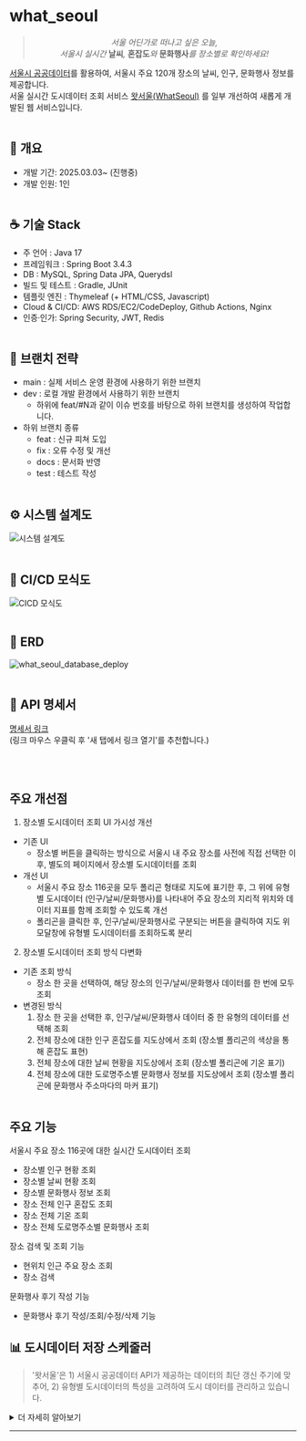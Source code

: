 # what_seoul


><center style="font-style: italic">서울 어딘가로 떠나고 싶은 오늘,<br>서울시 실시간 <strong style="font-style: normal">날씨</strong>, <strong style="font-style: normal">혼잡도</strong>와 <strong style="font-style: normal">문화행사</strong>를 장소별로 확인하세요!</center> 

[서울시 공공데이터](https://data.seoul.go.kr/dataList/OA-21285/F/1/datasetView.do)를 활용하여, 서울시 주요 120개 장소의 날씨, 인구, 문화행사 정보를 제공합니다. <br>
서울 실시간 도시데이터 조회 서비스 [왓서울(WhatSeoul)](https://github.com/WhatSEOUL/WhatSeoul) 를 일부 개선하여 새롭게 개발된 웹 서비스입니다.
<br><br>

## 🔆 개요
- 개발 기간: 2025.03.03~ (진행중)
- 개발 인원: 1인
  <br><br>

## ☕ 기술 Stack
- 주 언어 : Java 17
- 프레임워크 : Spring Boot 3.4.3
- DB : MySQL, Spring Data JPA, Querydsl
- 빌드 및 테스트 : Gradle, JUnit
- 템플릿 엔진 : Thymeleaf (+ HTML/CSS, Javascript)
- Cloud & CI/CD: AWS RDS/EC2/CodeDeploy, Github Actions, Nginx
- 인증·인가: Spring Security, JWT, Redis
  <br><br>

## 🫚 브랜치 전략
- main : 실제 서비스 운영 환경에 사용하기 위한 브랜치
- dev : 로컬 개발 환경에서 사용하기 위한 브랜치
    - 하위에 feat/#N과 같이 이슈 번호를 바탕으로 하위 브랜치를 생성하여 작업합니다.
- 하위 브랜치 종류
    - feat : 신규 피쳐 도입
    - fix : 오류 수정 및 개선
    - docs : 문서화 반영
    - test : 테스트 작성
      <br><br>

## ⚙️ 시스템 설계도
<img alt="시스템 설계도" src="https://github.com/user-attachments/assets/43880698-77bb-426d-968b-5c975198bbc4" />
<br><br>

## 🚀 CI/CD 모식도
<img alt="CICD 모식도" src="https://github.com/user-attachments/assets/264cf12a-4053-461b-b7d8-c46e2b24cb50" />
<br><br>

## 💾 ERD
<img alt="what_seoul_database_deploy" src="https://github.com/user-attachments/assets/7909ece6-aec4-46f7-980a-64c96a2f0120" />
<br><br>

## 📃 API 명세서
[명세서 링크](https://biiit4894.github.io/whatseoul-swagger/)<br>
(링크 마우스 우클릭 후 '새 탭에서 링크 열기'를 추천합니다.)

<br><br>

## 주요 개선점
1. 장소별 도시데이터 조회 UI 가시성 개선
  - 기존 UI
    - 장소별 버튼을 클릭하는 방식으로 서울시 내 주요 장소를 사전에 직접 선택한 이후, 별도의 페이지에서 장소별 도시데이터를 조회 
  - 개선 UI
    - 서울시 주요 장소 116곳을 모두 폴리곤 형태로 지도에 표기한 후, 그 위에 유형별 도시데이터 (인구/날씨/문화행사)를 나타내어 주요 장소의 지리적 위치와 데이터 지표를 함께 조회할 수 있도록 개선
    - 폴리곤을 클릭한 후, 인구/날씨/문화행사로 구분되는 버튼을 클릭하여 지도 위 모달창에 유형별 도시데이터를 조회하도록 분리
   
2. 장소별 도시데이터 조회 방식 다변화
  - 기존 조회 방식
    - 장소 한 곳을 선택하여, 해당 장소의 인구/날씨/문화행사 데이터를 한 번에 모두 조회
  - 변경된 방식
    1. 장소 한 곳을 선택한 후, 인구/날씨/문화행사 데이터 중 한 유형의 데이터를 선택해 조회
    2. 전체 장소에 대한 인구 혼잡도를 지도상에서 조회 (장소별 폴리곤의 색상을 통해 혼잡도 표현)
    3. 전체 장소에 대한 날씨 현황을 지도상에서 조회 (장소별 폴리곤에 기온 표기)
    4. 전체 장소에 대한 도로명주소별 문화행사 정보를 지도상에서 조회 (장소별 폴리곤에 문화행사 주소마다의 마커 표기)
<br><br>

## 주요 기능

서울시 주요 장소 116곳에 대한 실시간 도시데이터 조회
- 장소별 인구 현황 조회
- 장소별 날씨 현황 조회
- 장소별 문화행사 정보 조회 
- 장소 전체 인구 혼잡도 조회
- 장소 전체 기온 조회
- 장소 전체 도로명주소별 문화행사 조회

장소 검색 및 조회 기능
- 현위치 인근 주요 장소 조회
- 장소 검색

문화행사 후기 작성 기능
- 문화행사 후기 작성/조회/수정/삭제 기능


## 📊 도시데이터 저장 스케줄러
> '왓서울'은 1) 서울시 공공데이터 API가 제공하는 데이터의 최단 갱신 주기에 맞추어, 2) 유형별 도시데이터의 특성을 고려하여 도시 데이터를 관리하고 있습니다.

<details>
    <summary>더 자세히 알아보기</summary><br>
'왓서울'은 스케줄러를 사용해 서울시 도시데이터 공공 API를 주기적으로 호출하고, 호출 결과 얻은 XML 데이터를 파싱하여 장소별 날씨, 인구, 문화행사 데이터를 저장하고 있습니다. 이 작업은 스케줄링을 통해 이루어지고 있는데, '왓서울'의 유저에게 가장 최신의 데이터를 정확히 전달하되, 주어진 DB 환경에 적합한 용량의 데이터를 저장하는 방식을 고민하고 있습니다. 이 과정에서, 현재는 각 유형별 데이터의 갱신 주기와 데이터 특성을 고려하기 위해 조금씩 다른 저장 방식을 채택하였습니다.

### 날씨 및 인구 데이터 저장 방식
서울시 도시데이터 공공 API가 제공하는 날씨 현황, 인구 현황, 예측 인구 현황 데이터는 가장 짧을 경우 5분의 간격으로 갱신됩니다. 따라서, '왓서울'은 5분 간격으로 공공 API를 호출하여 서울시 주요 장소 120곳에 대한 이 세 종류의 데이터를 저장합니다. 이는 5분 마다 1,680개의 행을 데이터베이스에 추가하게 되는데, 이 데이터들이 계속 저장된다면 수만 건의 데이터가 누적되는 부하가 일어날 수 있습니다. 따라서 날씨 현황, 인구 현황, 예측 인구 현황 데이터의 경우 적은 양의 최신 데이터만을 남기고 오래된 데이터를 제거하고 있습니다.<br><br>
물론, 향후 날씨 및 인구 정보와 관련하여 유저가 직접 어떠한 데이터를 추가할 수 있도록 서비스가 변화하거나, 날씨 및 인구 정보를 다건 누적하여 통계에 활용하게 된다면 이 방식에 변화가 필요할 것으로 예상합니다.

### 문화행사 데이터 저장 방식
서울시 공공데이터 API가 제공하는 문화행사 데이터의 경우, 날씨 및 인구 데이터와 달리 비교적 긴 주기인 1일을 기준으로 신규 데이터가 추가됩니다. 그러나 관찰 결과, 동일한 문화행사 정보가 미세하게 수정되는 경우가 있었습니다. 따라서, '왓서울'은 서울시 주요 장소 120곳의 문화행사 정보를 하루 간격이 아니라 일 4회 달라진 정보는 없는지, 완전히 새로운 정보는 없는지 확인하는 방식을 선택했습니다. 서울시 도시데이터 공공 API를 호출했을 때, DB에 있는 행사 정보와 동일한 행사 이름, 행사 장소를 가진 데이터가 조회된다면, 행사 기간, 행사 좌표, 썸네일 등 달라진 정보가 없는지 확인하여 갱신합니다. DB에 있는 행사 정보와 완전히 다르다면, 새로이 저장합니다.

### 종료된 문화행사 데이터 관리 방식
모든 문화행사에는 행사 기간이 존재하고, 이는 짧게는 하루에서 길게는 몇개월에 이릅니다. '왓서울'은 종료된 행사의 데이터를 바로 삭제하는 대신, 유보 기간을 두고 있습니다. 일정 시간마다, 종료된지 일정 기간이 경과하였고, 후기가 존재하지 않는 문화행사 정보라면 데이터베이스에서 완전히 제거합니다. 그러나 종료된지 일정 기간이 지나지 않았거나, 후기가 존재하는 경우라면 데이터베이스에서 제거하지 않습니다. 이는 첫째로는 종료된 문화행사 정보 또한 유저에게 필요한 정보일 수 있기 때문이며, 둘째로는 행사가 종료되기 전, 유저가 작성하였던 후기 데이터를 보호하기 위함입니다.

</details>


---

